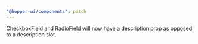 ```yaml
---
"@hopper-ui/components": patch
---
```


CheckboxField and RadioField will now have a description prop as opposed to a description slot.
